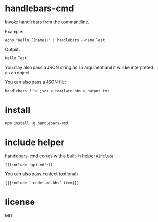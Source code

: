 # handlebars-cmd

Invoke handlebars from the commandline. 

Example:

    echo "Hello {{name}}" | handlebars --name Test

Output:

    Hello Test

You may also pass a JSON string as an argument and it will be 
interpreted as an object.


You can also pass a JSON file:

    handlebars file.json < template.hbs > output.txt

# install

    npm install -g handlebars-cmd

# include helper

handlebars-cmd comes with a built-in helper `#include`
    
    {{{include 'api.md'}}}

You can also pass context (optional)
    
    {{{include 'render.md.hbs' item}}}

# license

MIT
